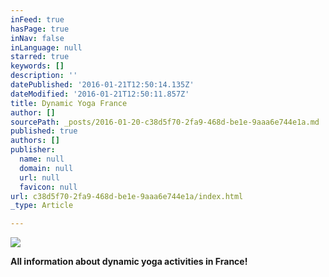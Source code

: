 ```yaml
---
inFeed: true
hasPage: true
inNav: false
inLanguage: null
starred: true
keywords: []
description: ''
datePublished: '2016-01-21T12:50:14.135Z'
dateModified: '2016-01-21T12:50:11.857Z'
title: Dynamic Yoga France
author: []
sourcePath: _posts/2016-01-20-c38d5f70-2fa9-468d-be1e-9aaa6e744e1a.md
published: true
authors: []
publisher:
  name: null
  domain: null
  url: null
  favicon: null
url: c38d5f70-2fa9-468d-be1e-9aaa6e744e1a/index.html
_type: Article

---
```

![](https://s3-us-west-2.amazonaws.com/the-grid-img/p/d987e24b3058ceb4ca63a5c1d53e176f20e0c969.jpg)

**All information about dynamic yoga activities in France!**